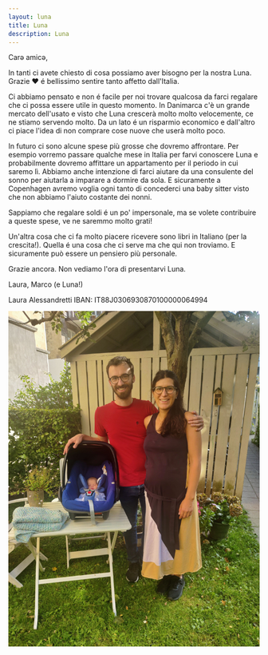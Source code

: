 ```yaml
---
layout: luna
title: Luna
description: Luna
---
```



Carə amicə,

In tanti ci avete chiesto di cosa possiamo aver bisogno per la nostra Luna. Grazie ❤️ é bellissimo sentire tanto affetto dall'Italia.

Ci abbiamo pensato e non é facile per noi trovare qualcosa da farci regalare che ci possa essere utile in questo momento. In Danimarca c'è un grande mercato dell'usato e visto che Luna crescerà molto molto velocemente, ce ne stiamo servendo molto. Da un lato é un risparmio economico e dall'altro ci piace l'idea di non comprare cose nuove che userà molto poco. 

In futuro ci sono alcune spese più grosse che dovremo affrontare.  Per esempio vorremo passare qualche mese in Italia per farvi conoscere Luna e probabilmente dovremo affittare un appartamento per il periodo in cui saremo lì. Abbiamo anche intenzione di farci aiutare da una consulente del sonno per aiutarla a imparare a dormire da sola. E sicuramente a Copenhagen avremo voglia ogni tanto di concederci una baby sitter visto che non abbiamo l'aiuto costante dei nonni. 

Sappiamo che regalare soldi é un po' impersonale, ma se volete contribuire a queste spese, ve ne saremmo molto grati! 

Un'altra cosa che ci fa molto piacere ricevere sono libri in Italiano (per la crescita!). Quella é una cosa che ci serve ma che qui non troviamo. E sicuramente può essere un pensiero più personale. 

Grazie ancora. Non vediamo l'ora di presentarvi Luna. 

Laura, Marco (e Luna!)



Laura Alessandretti 
IBAN: IT88J0306930870100000064994



![image info](./pics/IMG_20240824_170405.jpg)